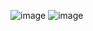 ![image](https://github.com/iamtruong03/Greenshop/assets/107462815/dc479148-845a-4e08-8cfa-ace2f5b526d8)
![image](https://github.com/iamtruong03/Greenshop/assets/107462815/71223d15-6b53-47cd-bf13-14fd2e806559)

